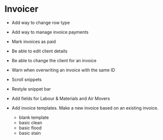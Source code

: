 
# Invoicer

- Add way to change row type

- Add way to manage invoice payments
- Mark invoices as paid

- Be able to edit client details
- Be able to change the client for an invoice

- Warn when overwriting an invoice with the same ID

- Scroll snippets
- Restyle snippet bar

- Add fields for Labour & Materials and Air Movers

- Add invoice templates. Make a new invoice based on an existing invoice. 

    - blank template
    - basic clean
    - basic flood
    - basic stain
